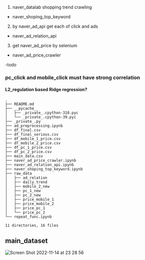 1. naver_datalab shopping trend crawling
- naver_shoping_top_keyword

2. by naver_ad_api get each of click and ads
- naver_ad_relation_api

3. get naver_ad_price by selenium
- naver_ad_price_crawler

-todo
### pc_click and mobile_click must have strong correlation
#### L2_regulation based Ridge regression?



```
.
├── README.md
├── __pycache__
│   ├── _private_.cpython-310.pyc
│   └── _private_.cpython-39.pyc
├── _private_.py
├── ad_preprocessing.ipynb
├── df_final.csv
├── df_final_serious.csv
├── df_mobile_1_price.csv
├── df_mobile_2_price.csv
├── df_pc_1_price.csv
├── df_pc_2_price.csv
├── main_data.csv
├── naver_ad_price_crawler.ipynb
├── naver_ad_relation_api.ipynb
├── naver_shoping_top_keyword.ipynb
├── raw_data
│   ├── ad_relation
│   ├── daily_trend
│   ├── mobile_2_new
│   ├── pc_1_new
│   ├── pc_2_new
│   ├── price_mobile_1
│   ├── price_mobile_2
│   ├── price_pc_1
│   └── price_pc_2
└── repeat_func.ipynb

11 directories, 16 files

```
## main_dataset
![Screen Shot 2022-11-14 at 23 28 56](https://user-images.githubusercontent.com/112222918/201685681-a23b3a16-7deb-4c57-9717-7c457cecd723.png)


